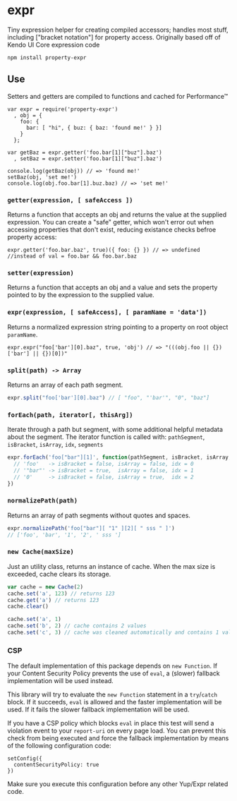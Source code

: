 expr
=======

Tiny expression helper for creating compiled accessors; handles most stuff, including ["bracket notation"] for property access. Originally based off of Kendo UI Core expression code

    npm install property-expr

## Use

Setters and getters are compiled to functions and cached for Performance™

    var expr = require('property-expr')
      , obj = {
        foo: {
          bar: [ "hi", { buz: { baz: 'found me!' } }]
        }
      };

    var getBaz = expr.getter('foo.bar[1]["buz"].baz')
      , setBaz = expr.setter('foo.bar[1]["buz"].baz')

    console.log(getBaz(obj)) // => 'found me!'
    setBaz(obj, 'set me!')
    console.log(obj.foo.bar[1].buz.baz) // => 'set me!'

### `getter(expression, [ safeAccess ])`

Returns a function that accepts an obj and returns the value at the supplied expression. You can create a "safe" getter, which won't error out when accessing properties that don't exist, reducing existance checks befroe property access:

    expr.getter('foo.bar.baz', true)({ foo: {} }) // => undefined
    //instead of val = foo.bar && foo.bar.baz

### `setter(expression)`

Returns a function that accepts an obj and a value and sets the property pointed to by the expression to the supplied value.


### `expr(expression, [ safeAccess], [ paramName = 'data'])`

Returns a normalized expression string pointing to a property on root object
`paramName`.

    expr.expr("foo['bar'][0].baz", true, 'obj') // => "(((obj.foo || {})['bar'] || {})[0])"

### `split(path) -> Array`

Returns an array of each path segment.

```js
expr.split("foo['bar'][0].baz") // [ "foo", "'bar'", "0", "baz"]
```

### `forEach(path, iterator[, thisArg])`

Iterate through a path but segment, with some additional helpful metadata about the segment. The iterator function is called with: `pathSegment`, `isBracket`, `isArray`, `idx`, `segments`

```js
expr.forEach('foo["bar"][1]', function(pathSegment, isBracket, isArray, idx, segments) {
  // 'foo'   -> isBracket = false, isArray = false, idx = 0
  // '"bar"' -> isBracket = true,  isArray = false, idx = 1
  // '0'     -> isBracket = false, isArray = true,  idx = 2
})
```

### `normalizePath(path)`

Returns an array of path segments without quotes and spaces.
```js
expr.normalizePath('foo["bar"][ "1" ][2][ " sss " ]')
// ['foo', 'bar', '1', '2', ' sss ']
```

### `new Cache(maxSize)`

Just an utility class, returns an instance of cache. When the max size is exceeded, cache clears its storage.
```js
var cache = new Cache(2)
cache.set('a', 123) // returns 123
cache.get('a') // returns 123
cache.clear()

cache.set('a', 1)
cache.set('b', 2) // cache contains 2 values
cache.set('c', 3) // cache was cleaned automatically and contains 1 value
```


### CSP 

The default implementation of this package depends on `new Function`. If your Content Security Policy prevents the use 
of `eval`, a (slower) fallback implementation will be used instead. 

This library will try to evaluate the `new Function` statement in a `try`/`catch` block. If it succeeds, `eval` 
is allowed and the faster implementation will be used. If it fails the slower fallback implementation will be used.

If you have a CSP policy which blocks `eval` in place this test will send a violation event to your `report-uri` on 
every page load. You can prevent this check from being executed and force the fallback implementation by means of the 
following configuration code: 

```
setConfig({
  contentSecurityPolicy: true
})
```

Make sure you execute this configuration before any other Yup/Expr related code.  